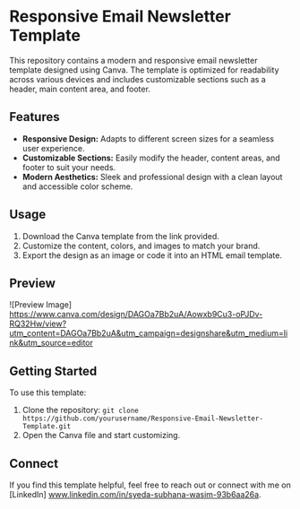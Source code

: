 # Responsive Email Newsletter Template

This repository contains a modern and responsive email newsletter template designed using Canva. The template is optimized for readability across various devices and includes customizable sections such as a header, main content area, and footer.

## Features

- **Responsive Design:** Adapts to different screen sizes for a seamless user experience.
- **Customizable Sections:** Easily modify the header, content areas, and footer to suit your needs.
- **Modern Aesthetics:** Sleek and professional design with a clean layout and accessible color scheme.

## Usage

1. Download the Canva template from the link provided.
2. Customize the content, colors, and images to match your brand.
3. Export the design as an image or code it into an HTML email template.

## Preview

![Preview Image] https://www.canva.com/design/DAGOa7Bb2uA/Aowxb9Cu3-oPJDv-RQ32Hw/view?utm_content=DAGOa7Bb2uA&utm_campaign=designshare&utm_medium=link&utm_source=editor

## Getting Started

To use this template:
1. Clone the repository: `git clone https://github.com/yourusername/Responsive-Email-Newsletter-Template.git`
2. Open the Canva file and start customizing.


## Connect

If you find this template helpful, feel free to reach out or connect with me on [LinkedIn] www.linkedin.com/in/syeda-subhana-wasim-93b6aa26a.
